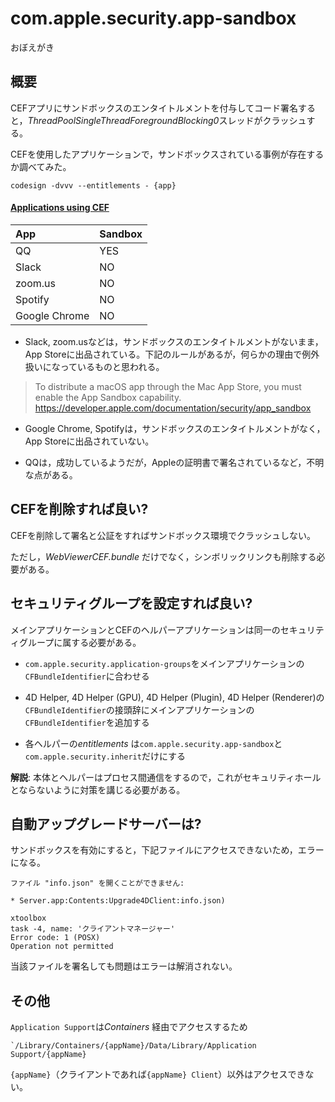 # com.apple.security.app-sandbox
おぼえがき

## 概要

CEFアプリにサンドボックスのエンタイトルメントを付与してコード署名すると，*ThreadPoolSingleThreadForegroundBlocking0*スレッドがクラッシュする。

CEFを使用したアプリケーションで，サンドボックスされている事例が存在するか調べてみた。

```
codesign -dvvv --entitlements - {app}
```

#### [Applications using CEF](https://en.wikipedia.org/wiki/Chromium_Embedded_Framework#Applications_using_CEF)

|App|Sandbox|
|:-|:-|
|QQ|YES|
|Slack|NO|
|zoom.us|NO|
|Spotify|NO|
|Google Chrome|NO|

* Slack, zoom.usなどは，サンドボックスのエンタイトルメントがないまま，App Storeに出品されている。下記のルールがあるが，何らかの理由で例外扱いになっているものと思われる。

> To distribute a macOS app through the Mac App Store, you must enable the App Sandbox capability.
https://developer.apple.com/documentation/security/app_sandbox

* Google Chrome, Spotifyは，サンドボックスのエンタイトルメントがなく，App Storeに出品されていない。

* QQは，成功しているようだが，Appleの証明書で署名されているなど，不明な点がある。

## CEFを削除すれば良い?

CEFを削除して署名と公証をすればサンドボックス環境でクラッシュしない。

ただし，*WebViewerCEF.bundle* だけでなく，シンボリックリンクも削除する必要がある。

## セキュリティグループを設定すれば良い?

メインアプリケーションとCEFのヘルパーアプリケーションは同一のセキュリティグループに属する必要がある。

* `com.apple.security.application-groups`をメインアプリケーションの`CFBundleIdentifier`に合わせる

* 4D Helper, 4D Helper (GPU), 4D Helper (Plugin), 4D Helper (Renderer)の`CFBundleIdentifier`の接頭辞にメインアプリケーションの`CFBundleIdentifier`を追加する

* 各ヘルパーの*entitlements* は`com.apple.security.app-sandbox`と`com.apple.security.inherit`だけにする

**解説**: 本体とヘルパーはプロセス間通信をするので，これがセキュリティホールとならないように対策を講じる必要がある。

## 自動アップグレードサーバーは?

サンドボックスを有効にすると，下記ファイルにアクセスできないため，エラーになる。

```
ファイル "info.json" を開くことができません: 

* Server.app:Contents:Upgrade4DClient:info.json)

xtoolbox
task -4, name: 'クライアントマネージャー'
Error code: 1 (POSX)
Operation not permitted
```

当該ファイルを署名しても問題はエラーは解消されない。

## その他

`Application Support`は*Containers* 経由でアクセスするため

```
`/Library/Containers/{appName}/Data/Library/Application Support/{appName}
```

`{appName}`（クライアントであれば`{appName} Client`）以外はアクセスできない。
